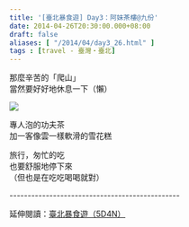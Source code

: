 ```yaml
---
title: '[臺北暴食遊] Day3：阿妹茶樓@九份'
date: 2014-04-26T20:30:00.000+08:00
draft: false
aliases: [ "/2014/04/day3_26.html" ]
tags : [travel - 臺灣・臺北]
---
```


那麼辛苦的「爬山」  
當然要好好地休息一下（懶）  

[![](https://4.bp.blogspot.com/-1aBd2Wx6mik/XDGhgaKYeAI/AAAAAAAAEhk/e7xKxQ1-JqwRoDH5keV2cfipetwsIqNiACLcBGAs/s640/70.jpg)](https://4.bp.blogspot.com/-1aBd2Wx6mik/XDGhgaKYeAI/AAAAAAAAEhk/e7xKxQ1-JqwRoDH5keV2cfipetwsIqNiACLcBGAs/s1600/70.jpg)

專人泡的功夫茶  
加一客像雲一樣軟滑的雪花糕  
  
旅行，匆忙的吃  
也要舒服地停下來  
（但也是在吃吃喝喝就對）  
  
\-----------------------------------------------  
  
延伸閱讀：[臺北暴食遊（5D4N）](http://www.hidie.net/2014/05/5d4n.html)